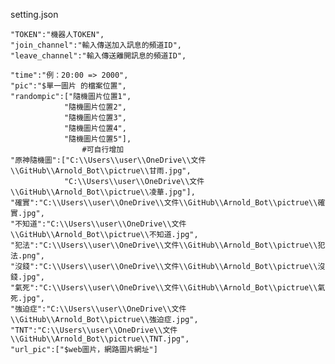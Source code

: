 setting.json

    "TOKEN":"機器人TOKEN",
    "join_channel":"輸入傳送加入訊息的頻道ID",
    "leave_channel":"輸入傳送離開訊息的頻道ID",

    "time":"例：20:00 => 2000",
    "pic":"$單一圖片 的檔案位置",
    "randompic":["隨機圖片位置1",
                "隨機圖片位置2",
                "隨機圖片位置3",
                "隨機圖片位置4",
                "隨機圖片位置5"],
                    #可自行增加
    "原神隨機圖":["C:\\Users\\user\\OneDrive\\文件\\GitHub\\Arnold_Bot\\pictrue\\甘雨.jpg",
                "C:\\Users\\user\\OneDrive\\文件\\GitHub\\Arnold_Bot\\pictrue\\凌華.jpg"],
    "確實":"C:\\Users\\user\\OneDrive\\文件\\GitHub\\Arnold_Bot\\pictrue\\確實.jpg",
    "不知道":"C:\\Users\\user\\OneDrive\\文件\\GitHub\\Arnold_Bot\\pictrue\\不知道.jpg",
    "犯法":"C:\\Users\\user\\OneDrive\\文件\\GitHub\\Arnold_Bot\\pictrue\\犯法.png",
    "沒錢":"C:\\Users\\user\\OneDrive\\文件\\GitHub\\Arnold_Bot\\pictrue\\沒錢.jpg",
    "氣死":"C:\\Users\\user\\OneDrive\\文件\\GitHub\\Arnold_Bot\\pictrue\\氣死.jpg",
    "強迫症":"C:\\Users\\user\\OneDrive\\文件\\GitHub\\Arnold_Bot\\pictrue\\強迫症.jpg",
    "TNT":"C:\\Users\\user\\OneDrive\\文件\\GitHub\\Arnold_Bot\\pictrue\\TNT.jpg",
    "url_pic":["$web圖片，網路圖片網址"]
